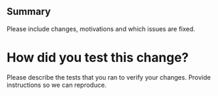 ## Summary

Please include changes, motivations and which issues are fixed. 

# How did you test this change?

Please describe the tests that you ran to verify your changes. Provide instructions so we can reproduce.
